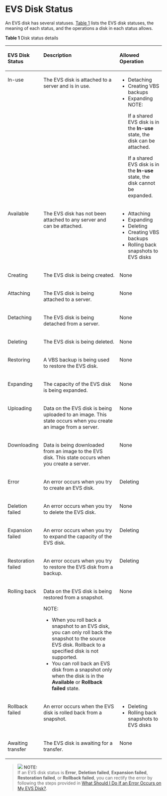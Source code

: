 # EVS Disk Status<a name="evs_01_0040"></a>

An EVS disk has several statuses.  [Table 1](#evs_faq_0013_table64552624191747)  lists the EVS disk statuses, the meaning of each status, and the operations a disk in each status allows.

**Table  1**  Disk status details

<a name="evs_faq_0013_table64552624191747"></a>
<table><thead align="left"><tr id="evs_faq_0013_row53790844191747"><th class="cellrowborder" valign="top" width="18.67%" id="mcps1.2.4.1.1"><p id="evs_faq_0013_p4696184819180"><a name="evs_faq_0013_p4696184819180"></a><a name="evs_faq_0013_p4696184819180"></a>EVS Disk Status</p>
</th>
<th class="cellrowborder" valign="top" width="52.129999999999995%" id="mcps1.2.4.1.2"><p id="evs_faq_0013_p16533784191747"><a name="evs_faq_0013_p16533784191747"></a><a name="evs_faq_0013_p16533784191747"></a>Description</p>
</th>
<th class="cellrowborder" valign="top" width="29.2%" id="mcps1.2.4.1.3"><p id="evs_faq_0013_p44528397191747"><a name="evs_faq_0013_p44528397191747"></a><a name="evs_faq_0013_p44528397191747"></a>Allowed Operation</p>
</th>
</tr>
</thead>
<tbody><tr id="evs_faq_0013_row35291149191747"><td class="cellrowborder" valign="top" width="18.67%" headers="mcps1.2.4.1.1 "><p id="evs_faq_0013_p52928025191747"><a name="evs_faq_0013_p52928025191747"></a><a name="evs_faq_0013_p52928025191747"></a>In-use</p>
</td>
<td class="cellrowborder" valign="top" width="52.129999999999995%" headers="mcps1.2.4.1.2 "><p id="evs_faq_0013_p8182837191747"><a name="evs_faq_0013_p8182837191747"></a><a name="evs_faq_0013_p8182837191747"></a>The EVS disk is attached to <span id="evs_faq_0013_text996094623144624"><a name="evs_faq_0013_text996094623144624"></a><a name="evs_faq_0013_text996094623144624"></a>a server</span> and is in use.</p>
</td>
<td class="cellrowborder" valign="top" width="29.2%" headers="mcps1.2.4.1.3 "><a name="evs_faq_0013_ul6530119818278"></a><a name="evs_faq_0013_ul6530119818278"></a><ul id="evs_faq_0013_ul6530119818278"><li>Detaching</li><li>Creating VBS backups</li><li>Expanding<div class="note" id="evs_faq_0013_note22611728203940"><a name="evs_faq_0013_note22611728203940"></a><a name="evs_faq_0013_note22611728203940"></a><span class="notetitle"> NOTE: </span><div class="notebody"><p id="evs_faq_0013_p2178963203940"><a name="evs_faq_0013_p2178963203940"></a><a name="evs_faq_0013_p2178963203940"></a>If a shared EVS disk is in the <span class="parmname" id="evs_faq_0013_parmname16804863221452"><a name="evs_faq_0013_parmname16804863221452"></a><a name="evs_faq_0013_parmname16804863221452"></a><b>In-use</b></span> state, the disk can be attached.</p>
<p id="evs_faq_0013_p4050480162040"><a name="evs_faq_0013_p4050480162040"></a><a name="evs_faq_0013_p4050480162040"></a>If a shared EVS disk is in the <span class="parmname" id="evs_faq_0013_parmname16804863221452_1"><a name="evs_faq_0013_parmname16804863221452_1"></a><a name="evs_faq_0013_parmname16804863221452_1"></a><b>In-use</b></span> state, the disk cannot be expanded.</p>
</div></div>
</li></ul>
</td>
</tr>
<tr id="evs_faq_0013_row12893053191747"><td class="cellrowborder" valign="top" width="18.67%" headers="mcps1.2.4.1.1 "><p id="evs_faq_0013_p2259935191846"><a name="evs_faq_0013_p2259935191846"></a><a name="evs_faq_0013_p2259935191846"></a>Available</p>
</td>
<td class="cellrowborder" valign="top" width="52.129999999999995%" headers="mcps1.2.4.1.2 "><p id="evs_faq_0013_p16383851191846"><a name="evs_faq_0013_p16383851191846"></a><a name="evs_faq_0013_p16383851191846"></a>The EVS disk has not been attached to any <span id="evs_faq_0013_text1896822207144644"><a name="evs_faq_0013_text1896822207144644"></a><a name="evs_faq_0013_text1896822207144644"></a>server</span> and can be attached.</p>
</td>
<td class="cellrowborder" valign="top" width="29.2%" headers="mcps1.2.4.1.3 "><a name="evs_faq_0013_ul62104117182653"></a><a name="evs_faq_0013_ul62104117182653"></a><ul id="evs_faq_0013_ul62104117182653"><li>Attaching</li><li>Expanding</li><li>Deleting</li><li>Creating VBS backups</li><li>Rolling back snapshots to EVS disks</li></ul>
</td>
</tr>
<tr id="evs_faq_0013_row3465059312446"><td class="cellrowborder" valign="top" width="18.67%" headers="mcps1.2.4.1.1 "><p id="evs_faq_0013_p2028928412455"><a name="evs_faq_0013_p2028928412455"></a><a name="evs_faq_0013_p2028928412455"></a>Creating</p>
</td>
<td class="cellrowborder" valign="top" width="52.129999999999995%" headers="mcps1.2.4.1.2 "><p id="evs_faq_0013_p5713908012455"><a name="evs_faq_0013_p5713908012455"></a><a name="evs_faq_0013_p5713908012455"></a>The EVS disk is being created.</p>
</td>
<td class="cellrowborder" valign="top" width="29.2%" headers="mcps1.2.4.1.3 "><p id="evs_faq_0013_p4503759612455"><a name="evs_faq_0013_p4503759612455"></a><a name="evs_faq_0013_p4503759612455"></a>None</p>
</td>
</tr>
<tr id="evs_faq_0013_row618886912446"><td class="cellrowborder" valign="top" width="18.67%" headers="mcps1.2.4.1.1 "><p id="evs_faq_0013_p1654812012455"><a name="evs_faq_0013_p1654812012455"></a><a name="evs_faq_0013_p1654812012455"></a>Attaching</p>
</td>
<td class="cellrowborder" valign="top" width="52.129999999999995%" headers="mcps1.2.4.1.2 "><p id="evs_faq_0013_p5184251612455"><a name="evs_faq_0013_p5184251612455"></a><a name="evs_faq_0013_p5184251612455"></a>The EVS disk is being attached to <span id="evs_faq_0013_text1268840253185355"><a name="evs_faq_0013_text1268840253185355"></a><a name="evs_faq_0013_text1268840253185355"></a>a server</span>.</p>
</td>
<td class="cellrowborder" valign="top" width="29.2%" headers="mcps1.2.4.1.3 "><p id="evs_faq_0013_p5079721612455"><a name="evs_faq_0013_p5079721612455"></a><a name="evs_faq_0013_p5079721612455"></a>None</p>
</td>
</tr>
<tr id="evs_faq_0013_row4740542112446"><td class="cellrowborder" valign="top" width="18.67%" headers="mcps1.2.4.1.1 "><p id="evs_faq_0013_p1076529612455"><a name="evs_faq_0013_p1076529612455"></a><a name="evs_faq_0013_p1076529612455"></a>Detaching</p>
</td>
<td class="cellrowborder" valign="top" width="52.129999999999995%" headers="mcps1.2.4.1.2 "><p id="evs_faq_0013_p1865238812455"><a name="evs_faq_0013_p1865238812455"></a><a name="evs_faq_0013_p1865238812455"></a>The EVS disk is being detached from <span id="evs_faq_0013_text1535283816185410"><a name="evs_faq_0013_text1535283816185410"></a><a name="evs_faq_0013_text1535283816185410"></a>a server</span>.</p>
</td>
<td class="cellrowborder" valign="top" width="29.2%" headers="mcps1.2.4.1.3 "><p id="evs_faq_0013_p5419159212455"><a name="evs_faq_0013_p5419159212455"></a><a name="evs_faq_0013_p5419159212455"></a>None</p>
</td>
</tr>
<tr id="evs_faq_0013_row721621712446"><td class="cellrowborder" valign="top" width="18.67%" headers="mcps1.2.4.1.1 "><p id="evs_faq_0013_p3658433212455"><a name="evs_faq_0013_p3658433212455"></a><a name="evs_faq_0013_p3658433212455"></a>Deleting</p>
</td>
<td class="cellrowborder" valign="top" width="52.129999999999995%" headers="mcps1.2.4.1.2 "><p id="evs_faq_0013_p3682527212455"><a name="evs_faq_0013_p3682527212455"></a><a name="evs_faq_0013_p3682527212455"></a>The EVS disk is being deleted.</p>
</td>
<td class="cellrowborder" valign="top" width="29.2%" headers="mcps1.2.4.1.3 "><p id="evs_faq_0013_p4587262812455"><a name="evs_faq_0013_p4587262812455"></a><a name="evs_faq_0013_p4587262812455"></a>None</p>
</td>
</tr>
<tr id="evs_faq_0013_row1073062112446"><td class="cellrowborder" valign="top" width="18.67%" headers="mcps1.2.4.1.1 "><p id="evs_faq_0013_p4208872012455"><a name="evs_faq_0013_p4208872012455"></a><a name="evs_faq_0013_p4208872012455"></a>Restoring</p>
</td>
<td class="cellrowborder" valign="top" width="52.129999999999995%" headers="mcps1.2.4.1.2 "><p id="evs_faq_0013_p33758012455"><a name="evs_faq_0013_p33758012455"></a><a name="evs_faq_0013_p33758012455"></a>A VBS backup is being used to restore the EVS disk.</p>
</td>
<td class="cellrowborder" valign="top" width="29.2%" headers="mcps1.2.4.1.3 "><p id="evs_faq_0013_p1673327212455"><a name="evs_faq_0013_p1673327212455"></a><a name="evs_faq_0013_p1673327212455"></a>None</p>
</td>
</tr>
<tr id="evs_faq_0013_row1362373212446"><td class="cellrowborder" valign="top" width="18.67%" headers="mcps1.2.4.1.1 "><p id="evs_faq_0013_p1487436012455"><a name="evs_faq_0013_p1487436012455"></a><a name="evs_faq_0013_p1487436012455"></a>Expanding</p>
</td>
<td class="cellrowborder" valign="top" width="52.129999999999995%" headers="mcps1.2.4.1.2 "><p id="evs_faq_0013_p3000340412455"><a name="evs_faq_0013_p3000340412455"></a><a name="evs_faq_0013_p3000340412455"></a>The capacity of the EVS disk is being expanded.</p>
</td>
<td class="cellrowborder" valign="top" width="29.2%" headers="mcps1.2.4.1.3 "><p id="evs_faq_0013_p3724766412455"><a name="evs_faq_0013_p3724766412455"></a><a name="evs_faq_0013_p3724766412455"></a>None</p>
</td>
</tr>
<tr id="evs_faq_0013_row655296691252"><td class="cellrowborder" valign="top" width="18.67%" headers="mcps1.2.4.1.1 "><p id="evs_faq_0013_p111354991259"><a name="evs_faq_0013_p111354991259"></a><a name="evs_faq_0013_p111354991259"></a>Uploading</p>
</td>
<td class="cellrowborder" valign="top" width="52.129999999999995%" headers="mcps1.2.4.1.2 "><p id="evs_faq_0013_p425803511259"><a name="evs_faq_0013_p425803511259"></a><a name="evs_faq_0013_p425803511259"></a>Data on the EVS disk is being uploaded to an image. This state occurs when you create an image from <span id="evs_faq_0013_text53826504414471"><a name="evs_faq_0013_text53826504414471"></a><a name="evs_faq_0013_text53826504414471"></a>a server</span>.</p>
</td>
<td class="cellrowborder" valign="top" width="29.2%" headers="mcps1.2.4.1.3 "><p id="evs_faq_0013_p584890911259"><a name="evs_faq_0013_p584890911259"></a><a name="evs_faq_0013_p584890911259"></a>None</p>
</td>
</tr>
<tr id="evs_faq_0013_row324318491252"><td class="cellrowborder" valign="top" width="18.67%" headers="mcps1.2.4.1.1 "><p id="evs_faq_0013_p625787911259"><a name="evs_faq_0013_p625787911259"></a><a name="evs_faq_0013_p625787911259"></a>Downloading</p>
</td>
<td class="cellrowborder" valign="top" width="52.129999999999995%" headers="mcps1.2.4.1.2 "><p id="evs_faq_0013_p316876991259"><a name="evs_faq_0013_p316876991259"></a><a name="evs_faq_0013_p316876991259"></a>Data is being downloaded from an image to the EVS disk. This state occurs when you create <span id="evs_faq_0013_text345568229144754"><a name="evs_faq_0013_text345568229144754"></a><a name="evs_faq_0013_text345568229144754"></a>a server</span>.</p>
</td>
<td class="cellrowborder" valign="top" width="29.2%" headers="mcps1.2.4.1.3 "><p id="evs_faq_0013_p167464471259"><a name="evs_faq_0013_p167464471259"></a><a name="evs_faq_0013_p167464471259"></a>None</p>
</td>
</tr>
<tr id="evs_faq_0013_row57957852194514"><td class="cellrowborder" valign="top" width="18.67%" headers="mcps1.2.4.1.1 "><p id="evs_faq_0013_p7460362194521"><a name="evs_faq_0013_p7460362194521"></a><a name="evs_faq_0013_p7460362194521"></a>Error</p>
</td>
<td class="cellrowborder" valign="top" width="52.129999999999995%" headers="mcps1.2.4.1.2 "><p id="evs_faq_0013_p526628519467"><a name="evs_faq_0013_p526628519467"></a><a name="evs_faq_0013_p526628519467"></a>An error occurs when you try to create an EVS disk.</p>
</td>
<td class="cellrowborder" valign="top" width="29.2%" headers="mcps1.2.4.1.3 "><p id="evs_faq_0013_p2242870194521"><a name="evs_faq_0013_p2242870194521"></a><a name="evs_faq_0013_p2242870194521"></a>Deleting</p>
</td>
</tr>
<tr id="evs_faq_0013_row51729329191747"><td class="cellrowborder" valign="top" width="18.67%" headers="mcps1.2.4.1.1 "><p id="evs_faq_0013_p23982637191747"><a name="evs_faq_0013_p23982637191747"></a><a name="evs_faq_0013_p23982637191747"></a>Deletion failed</p>
</td>
<td class="cellrowborder" valign="top" width="52.129999999999995%" headers="mcps1.2.4.1.2 "><p id="evs_faq_0013_p5387879619469"><a name="evs_faq_0013_p5387879619469"></a><a name="evs_faq_0013_p5387879619469"></a>An error occurs when you try to delete the EVS disk.</p>
</td>
<td class="cellrowborder" valign="top" width="29.2%" headers="mcps1.2.4.1.3 "><p id="evs_faq_0013_p56250197191747"><a name="evs_faq_0013_p56250197191747"></a><a name="evs_faq_0013_p56250197191747"></a>None</p>
</td>
</tr>
<tr id="evs_faq_0013_row27894953191747"><td class="cellrowborder" valign="top" width="18.67%" headers="mcps1.2.4.1.1 "><p id="evs_faq_0013_p19344120194636"><a name="evs_faq_0013_p19344120194636"></a><a name="evs_faq_0013_p19344120194636"></a>Expansion failed</p>
</td>
<td class="cellrowborder" valign="top" width="52.129999999999995%" headers="mcps1.2.4.1.2 "><p id="evs_faq_0013_p35675803115140"><a name="evs_faq_0013_p35675803115140"></a><a name="evs_faq_0013_p35675803115140"></a>An error occurs when you try to expand the capacity of the EVS disk.</p>
</td>
<td class="cellrowborder" valign="top" width="29.2%" headers="mcps1.2.4.1.3 "><p id="evs_faq_0013_p35751628194636"><a name="evs_faq_0013_p35751628194636"></a><a name="evs_faq_0013_p35751628194636"></a>Deleting</p>
</td>
</tr>
<tr id="evs_faq_0013_row44239461191747"><td class="cellrowborder" valign="top" width="18.67%" headers="mcps1.2.4.1.1 "><p id="evs_faq_0013_p58879407194641"><a name="evs_faq_0013_p58879407194641"></a><a name="evs_faq_0013_p58879407194641"></a>Restoration failed</p>
</td>
<td class="cellrowborder" valign="top" width="52.129999999999995%" headers="mcps1.2.4.1.2 "><p id="evs_faq_0013_p359073115142"><a name="evs_faq_0013_p359073115142"></a><a name="evs_faq_0013_p359073115142"></a>An error occurs when you try to restore the EVS disk from a backup.</p>
</td>
<td class="cellrowborder" valign="top" width="29.2%" headers="mcps1.2.4.1.3 "><p id="evs_faq_0013_p7528903194641"><a name="evs_faq_0013_p7528903194641"></a><a name="evs_faq_0013_p7528903194641"></a>Deleting</p>
</td>
</tr>
<tr id="evs_faq_0013_row57899957175726"><td class="cellrowborder" valign="top" width="18.67%" headers="mcps1.2.4.1.1 "><p id="evs_faq_0013_p51337573175726"><a name="evs_faq_0013_p51337573175726"></a><a name="evs_faq_0013_p51337573175726"></a>Rolling back</p>
</td>
<td class="cellrowborder" valign="top" width="52.129999999999995%" headers="mcps1.2.4.1.2 "><p id="evs_faq_0013_p3842076519239"><a name="evs_faq_0013_p3842076519239"></a><a name="evs_faq_0013_p3842076519239"></a>Data on the EVS disk is being restored from a snapshot.</p>
<div class="note" id="evs_faq_0013_note1024257119239"><a name="evs_faq_0013_note1024257119239"></a><a name="evs_faq_0013_note1024257119239"></a><span class="notetitle"> NOTE: </span><div class="notebody"><a name="evs_faq_0013_ul2507428319239"></a><a name="evs_faq_0013_ul2507428319239"></a><ul id="evs_faq_0013_ul2507428319239"><li>When you roll back a snapshot to an EVS disk, you can only roll back the snapshot to the source EVS disk. Rollback to a specified disk is not supported.</li><li>You can roll back an EVS disk from a snapshot only when the disk is in the <span class="wintitle" id="evs_faq_0013_wintitle355923761181956"><a name="evs_faq_0013_wintitle355923761181956"></a><a name="evs_faq_0013_wintitle355923761181956"></a><b>Available</b></span> or <span class="wintitle" id="evs_faq_0013_wintitle698955377181956"><a name="evs_faq_0013_wintitle698955377181956"></a><a name="evs_faq_0013_wintitle698955377181956"></a><b>Rollback failed</b></span> state.</li></ul>
</div></div>
</td>
<td class="cellrowborder" valign="top" width="29.2%" headers="mcps1.2.4.1.3 "><p id="evs_faq_0013_p6428254175726"><a name="evs_faq_0013_p6428254175726"></a><a name="evs_faq_0013_p6428254175726"></a>None</p>
</td>
</tr>
<tr id="evs_faq_0013_row53629027175738"><td class="cellrowborder" valign="top" width="18.67%" headers="mcps1.2.4.1.1 "><p id="evs_faq_0013_p12899196175738"><a name="evs_faq_0013_p12899196175738"></a><a name="evs_faq_0013_p12899196175738"></a>Rollback failed</p>
</td>
<td class="cellrowborder" valign="top" width="52.129999999999995%" headers="mcps1.2.4.1.2 "><p id="evs_faq_0013_p38201995175738"><a name="evs_faq_0013_p38201995175738"></a><a name="evs_faq_0013_p38201995175738"></a>An error occurs when the EVS disk is rolled back from a snapshot.</p>
</td>
<td class="cellrowborder" valign="top" width="29.2%" headers="mcps1.2.4.1.3 "><a name="evs_faq_0013_ul63969149183234"></a><a name="evs_faq_0013_ul63969149183234"></a><ul id="evs_faq_0013_ul63969149183234"><li>Deleting</li><li>Rolling back snapshots to EVS disks</li></ul>
</td>
</tr>
<tr id="evs_faq_0013_row3874810143339"><td class="cellrowborder" valign="top" width="18.67%" headers="mcps1.2.4.1.1 "><p id="evs_faq_0013_p45424225143339"><a name="evs_faq_0013_p45424225143339"></a><a name="evs_faq_0013_p45424225143339"></a>Awaiting transfer</p>
</td>
<td class="cellrowborder" valign="top" width="52.129999999999995%" headers="mcps1.2.4.1.2 "><p id="evs_faq_0013_p55483571143339"><a name="evs_faq_0013_p55483571143339"></a><a name="evs_faq_0013_p55483571143339"></a>The EVS disk is awaiting for a transfer.</p>
</td>
<td class="cellrowborder" valign="top" width="29.2%" headers="mcps1.2.4.1.3 "><p id="evs_faq_0013_p64984282143339"><a name="evs_faq_0013_p64984282143339"></a><a name="evs_faq_0013_p64984282143339"></a>None</p>
</td>
</tr>
</tbody>
</table>

>![](/images/icon-note.gif) **NOTE:**   
>If an EVS disk status is  **Error**,  **Deletion failed**,  **Expansion failed**,  **Restoration failed**, or  **Rollback failed**, you can rectify the error by following the steps provided in  [What Should I Do If an Error Occurs on My EVS Disk?](what-should-i-do-if-an-error-occurs-on-my-evs-disk.md).  


